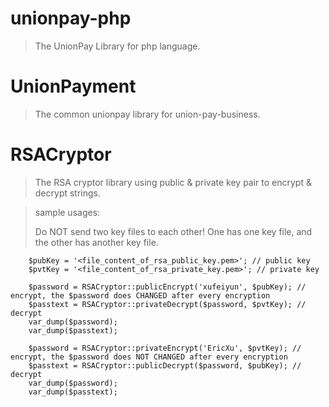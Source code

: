# unionpay-php

> The UnionPay Library for php language.

# UnionPayment

> The common unionpay library for union-pay-business.

# RSACryptor

> The RSA cryptor library using public & private key pair to encrypt & decrypt strings.

> sample usages:
> 
> Do NOT send two key files to each other! One has one key file, and the other has another key file.
>
        $pubKey = '<file_content_of_rsa_public_key.pem>'; // public key
        $pvtKey = '<file_content_of_rsa_private_key.pem>'; // private key

        $password = RSACryptor::publicEncrypt('xufeiyun', $pubKey); // encrypt, the $password does CHANGED after every encryption
        $passtext = RSACryptor::privateDecrypt($password, $pvtKey); // decrypt
        var_dump($password);
        var_dump($passtext);

        $password = RSACryptor::privateEncrypt('EricXu', $pvtKey); // encrypt, the $password does NOT CHANGED after every encryption
        $passtext = RSACryptor::publicDecrypt($password, $pubKey); // decrypt
        var_dump($password);
        var_dump($passtext);
>
